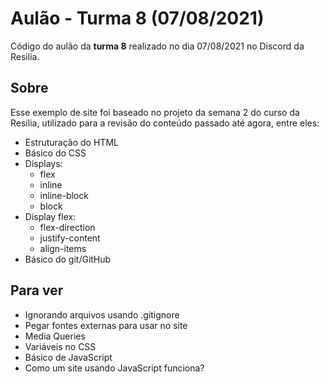 # Aulão - Turma 8 (07/08/2021)

Código do aulão da **turma 8** realizado no dia 07/08/2021 no Discord da Resilia.


## Sobre

Esse exemplo de site foi baseado no projeto da semana 2 do curso da Resilia, utilizado para a revisão do conteúdo passado até agora, entre eles:

- Estruturação do HTML
- Básico do CSS
- Displays:
  - flex
  - inline
  - inline-block
  - block
- Display flex:
  - flex-direction
  - justify-content
  - align-items
- Básico do git/GitHub


## Para ver

- Ignorando arquivos usando .gitignore
- Pegar fontes externas para usar no site
- Media Queries
- Variáveis no CSS
- Básico de JavaScript
- Como um site usando JavaScript funciona?
